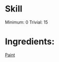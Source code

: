 <!-- TITLE: Face Paint -->
<!-- SUBTITLE: Paint that can be smeared onto the face, making you feel ferocious! -->

# Skill
Minimum: 0
Trivial: 15
# Ingredients:
[Paint](paint)